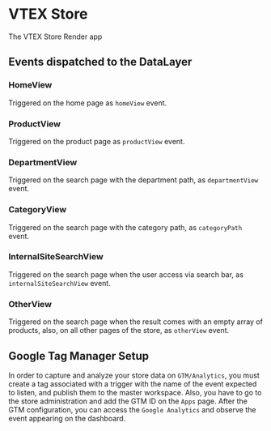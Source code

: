 # VTEX Store

The VTEX Store Render app

## Events dispatched to the DataLayer

### HomeView

Triggered on the home page as `homeView` event.

### ProductView

Triggered on the product page as `productView` event.

### DepartmentView

Triggered on the search page with the department path, as `departmentView` event.

### CategoryView

Triggered on the search page with the category path, as `categoryPath` event.

### InternalSiteSearchView

Triggered on the search page when the user access via search bar, as `internalSiteSearchView` event.

### OtherView

Triggered on the search page when the result comes with an empty array of products, also, on all other pages of the store, as `otherView` event.


## Google Tag Manager Setup

In order to capture and analyze your store data on `GTM/Analytics`, you must create a tag associated with a trigger with the name of the event expected to listen, and publish them to the master workspace. Also, you have to go to the store administration and add the GTM ID on the `Apps` page. After the GTM configuration, you can access the `Google Analytics` and observe the event appearing on the dashboard.